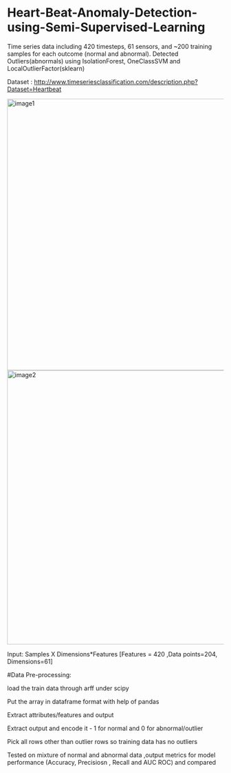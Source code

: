 # Heart-Beat-Anomaly-Detection-using-Semi-Supervised-Learning 



Time series data including 420 timesteps, 61 sensors, and ~200 training samples for each outcome (normal and abnormal).
Detected Outliers(abnormals) using IsolationForest, OneClassSVM and LocalOutlierFactor(sklearn)     

Dataset : http://www.timeseriesclassification.com/description.php?Dataset=Heartbeat

<img width="630" alt="image1" src="https://user-images.githubusercontent.com/77410526/108445206-fb48a600-7229-11eb-8615-a6d156b6d9b6.png">


<img width="636" alt="image2" src="https://user-images.githubusercontent.com/77410526/108445891-339cb400-722b-11eb-91fb-a71887b34847.png">


Input: Samples X Dimensions*Features [Features = 420 ,Data points=204, Dimensions=61]
             

#Data Pre-processing:

load the train data through arff  under scipy

Put the array in dataframe format with help of pandas

Extract attributes/features and output

Extract output and encode it - 1 for normal and 0 for abnormal/outlier

Pick all rows other than outlier rows so training data has no outliers

Tested on mixture of normal and abnormal data ,output metrics for model performance (Accuracy, Precisiosn , Recall and AUC ROC) and compared 
